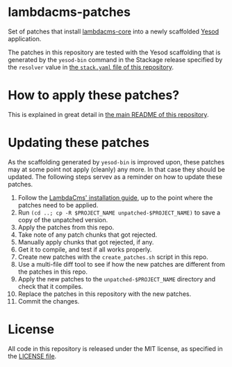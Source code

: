 lambdacms-patches
=================

Set of patches that install [lambdacms-core](https://github.com/lambdacms/lambdacms-core)
into a newly scaffolded [Yesod](http://yesodweb.com) application.

The patches in this repository are tested with the Yesod scaffolding that is
generated by the `yesod-bin` command in the Stackage release specified by
the `resolver` value in
[the `stack.yaml` file of this repository](https://github.com/lambdacms/lambdacms/blob/master/stack.yaml).


# How to apply these patches?

This is explained in great detail in
[the main README of this repository](https://github.com/lambdacms/lambdacms/blob/master/README.md).


# Updating these patches

As the scaffolding generated by `yesod-bin` is improved upon, these patches
may at some point not apply (cleanly) any more. In that case they should be
updated. The following steps servev as a reminder on how to update these
patches.

1.  Follow the
    [LambdaCms' installation guide](https://github.com/lambdacms/lambdacms),
    up to the point where the patches need to be applied.
2.  Run `(cd ..; cp -R $PROJECT_NAME unpatched-$PROJECT_NAME)` to save a copy of the unpatched version.
3.  Apply the patches from this repo.
4.  Take note of any patch chunks that got rejected.
5.  Manually apply chunks that got rejected, if any.
6.  Get it to compile, and test if all works properly.
7.  Create new patches with the `create_patches.sh` script in this repo.
8.  Use a multi-file diff tool to see if how the new patches are different from the patches in this repo.
9.  Apply the new patches to the `unpatched-$PROJECT_NAME` directory and check that it compiles.
10. Replace the patches in this repository with the new patches.
11. Commit the changes.



# License

All code in this repository is released under the MIT license, as specified
in the [LICENSE file](https://github.com/lambdacms/lambdacms-core/blob/master/LICENSE).

